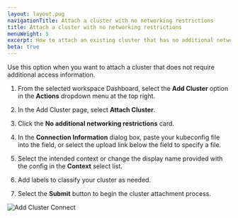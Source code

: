 ```yaml
---
layout: layout.pug
navigationTitle: Attach a cluster with no networking restrictions
title: Attach a cluster with no networking restrictions
menuWeight: 5
excerpt: How to attach an existing cluster that has no additional networking restrictions
beta: true
---
```


Use this option when you want to attach a cluster that does not require additional access information.

1. From the selected workspace Dashboard, select the **Add Cluster** option in the **Actions** dropdown menu at the top right.

1. In the Add Cluster page, select **Attach Cluster**.

1. Click the **No additional networking restrictions** card.

1. In the **Connection Information** dialog box, paste your kubeconfig file into the field, or select the upload link below the field to specify a file.

1. Select the intended context or change the display name provided with the config in the **Context** select list.

1. Add labels to classify your cluster as needed.

1. Select the **Submit** button to begin the cluster attachment process.

![Add Cluster Connect](/dkp/kommander/1.4/img/add-cluster-connect.png)
